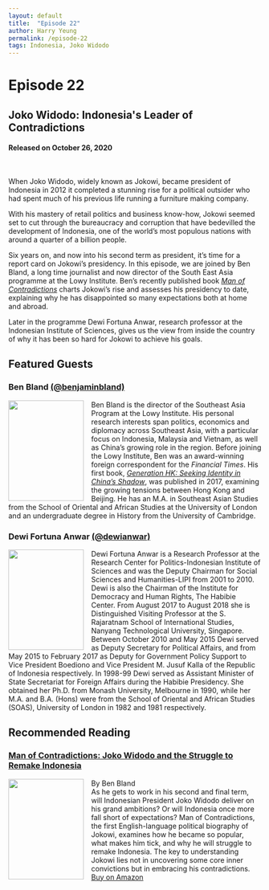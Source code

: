 ```yaml
---
layout: default
title:  "Episode 22"
author: Harry Yeung
permalink: /episode-22
tags: Indonesia, Joko Widodo
---
```


<head>
  <meta name="twitter:card" content="summary" />
  <meta name="twitter:site" content="@AsiaMattersPod" />
  <meta name="twitter:title" content="Episode 22 | Joko Widodo: Indonesia's Leader of Contradictions" />
  <meta name="twitter:description" content="When Joko Widodo, widely known as Jokowi, became president of Indonesia in 2012 it completed a stunning rise for a political outsider who had spent much of his previous life running a furniture making company." />
  <meta name="twitter:image" content="https://user-images.githubusercontent.com/67763587/97117453-1b73b880-16c1-11eb-8dfb-30e8781bf66c.png" />
</head>


# Episode 22
## Joko Widodo: Indonesia's Leader of Contradictions
#### Released on October 26, 2020

<div id="buzzsprout-player-6054442"></div>
<script src="https://www.buzzsprout.com/699187/6054442-indonesia-s-leader-of-contradictions.js?container_id=buzzsprout-player-6054442&player=small" type="text/javascript" charset="utf-8"></script>
<br>

When Joko Widodo, widely known as Jokowi, became president of Indonesia in 2012 it completed a stunning rise for a political outsider who had spent much of his previous life running a furniture making company.

With his mastery of retail politics and business know-how, Jokowi seemed set to cut through the bureaucracy and corruption that have bedevilled the development of Indonesia, one of the world’s most populous nations with around a quarter of a billion people.

Six years on, and now into his second term as president, it’s time for a report card on Jokowi’s presidency. In this episode, we are joined by Ben Bland, a long time journalist and now director of the South East Asia programme at the Lowy Institute. Ben’s recently published book [*Man of Contradictions*](https://amzn.to/3nZAbAB) charts Jokowi’s rise and assesses his presidency to date, explaining why he has disappointed so many expectations both at home and abroad.

Later in the programme Dewi Fortuna Anwar, research professor at the Indonesian Institute of Sciences, gives us the view from inside the country of why it has been so hard for Jokowi to achieve his goals.

## Featured Guests

### Ben Bland [(@benjaminbland)](https://twitter.com/benjaminbland)

<img src="https://user-images.githubusercontent.com/67763587/96533769-4c786700-1243-11eb-971f-1e1e26888ae6.png"
  style="width:150px;height:200px;margin-right:15px;"
  align="left" />
  <p>Ben Bland is the director of the Southeast Asia Program at the Lowy Institute. His personal research interests span politics, economics and diplomacy across Southeast Asia, with a particular focus on Indonesia, Malaysia and Vietnam, as well as China’s growing role in the region. Before joining the Lowy Institute, Ben was an award-winning foreign correspondent for the <i>Financial Times</i>. His first book, <a href="https://www.amazon.com/gp/product/0734398506/ref=as_li_tl?ie=UTF8&camp=1789&creative=9325&creativeASIN=0734398506&linkCode=as2&tag=asiamatterspo-20&linkId=9dd120d3cfcf52bcf217c6506461e0e0"><i>Generation HK: Seeking Identity in China’s Shadow</i></a>, was published in 2017, examining the growing tensions between Hong Kong and Beijing. He has an M.A. in Southeast Asian Studies from the School of Oriental and African Studies at the University of London and an undergraduate degree in History from the University of Cambridge.</p>

### Dewi Fortuna Anwar [(@dewianwar)](https://twitter.com/dewianwar?lang=en)

<img src="https://user-images.githubusercontent.com/67763587/96533818-69149f00-1243-11eb-8f6d-dde145997031.png"
  style="width:150px;height:200px;margin-right:15px;"
  align="left" />
  <p>Dewi Fortuna Anwar is a Research Professor at the Research Center for Politics-Indonesian Institute of Sciences and was the Deputy Chairman for Social Sciences and Humanities-LIPI from 2001 to 2010. Dewi is also the Chairman of the Institute for Democracy and Human Rights, The Habibie Center. From August 2017 to August 2018 she is Distinguished Visiting Professor at the S. Rajaratnam School of International Studies, Nanyang Technological University, Singapore. Between October 2010 and May 2015 Dewi served as Deputy Secretary for Political Affairs, and from May 2015 to February 2017 as Deputy for Government Policy Support to Vice President Boediono and Vice President M. Jusuf Kalla of the Republic of Indonesia respectively. In 1998-99 Dewi served as Assistant Minister of State Secretariat for Foreign Affairs during the Habibie Presidency. She obtained her Ph.D. from Monash University, Melbourne in 1990, while her M.A. and B.A. (Hons) were from the School of Oriental and African Studies (SOAS), University of London in 1982 and 1981 respectively.</p>

## Recommended Reading

### [Man of Contradictions: Joko Widodo and the Struggle to Remake Indonesia](https://amzn.to/3nZAbAB)

<a href="https://amzn.to/3nZAbAB">
<img src="{{site.url}}/assets/img/books/man-of-contradictions.png"
  style="width:150px;height:200px;margin-right:15px;"
  align="left" /> </a>
  By Ben Bland
  <br> As he gets to work in his second and final term, will Indonesian President Joko Widodo deliver on his grand ambitions? Or will Indonesia once more fall short of expectations? Man of Contradictions, the first English-language political biography of Jokowi, examines how he became so popular, what makes him tick, and why he will struggle to remake Indonesia. The key to understanding Jokowi lies not in uncovering some core inner convictions but in embracing his contradictions.
  <br> <a href="https://amzn.to/3nZAbAB">Buy on Amazon</a>
